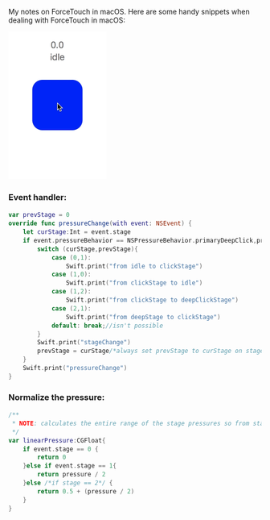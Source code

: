 My notes on ForceTouch in macOS<!--more-->. Here are some handy snippets when dealing with ForceTouch in macOS:

<img width="195" alt="img" src="https://raw.githubusercontent.com/stylekit/img/master/ForceTouchEvent_anim.gif">



### Event handler:

```swift
var prevStage = 0
override func pressureChange(with event: NSEvent) {
	let curStage:Int = event.stage
	if event.pressureBehavior == NSPressureBehavior.primaryDeepClick,prevStage != curStage {
		switch (curStage,prevStage){
			case (0,1):
				Swift.print("from idle to clickStage")
			case (1,0):
				Swift.print("from clickStage to idle")
			case (1,2):
				Swift.print("from clickStage to deepClickStage")
			case (2,1):
				Swift.print("from deepStage to clickStage")
			default: break;//isn't possible
		}
		Swift.print("stageChange")
		prevStage = curStage/*always set prevStage to curStage on stage change*/
	}
	Swift.print("pressureChange")
}
```

### Normalize the pressure:

```swift
/**
 * NOTE: calculates the entire range of the stage pressures so from stage 0 to 1 the pressure goes from 0 to 0.5 and from stage 1 to 2 the linear pressure goes from 0.5 to 1 this makes it easier to scale things in a linear fashion from 0 to 1 in the entire stage range
 */
var linearPressure:CGFloat{
	if event.stage == 0 {
		return 0
	}else if event.stage == 1{
		return pressure / 2
	}else /*if stage == 2*/ {
		return 0.5 + (pressure / 2)
	}
}
```